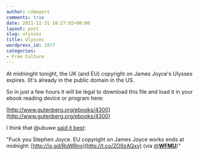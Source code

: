 ```yaml
---
author: robmyers
comments: true
date: 2011-12-31 18:27:02+00:00
layout: post
slug: ulysses
title: Ulysses
wordpress_id: 1977
categories:
- Free Culture
---
```


At midninght tonight, the UK (and EU) copyright on James Joyce's Ulysses expires. (It's already in the public domain in the US.  
  
So in just a few hours it will be legal to download this file and load it in your ebook reading device or program here:  
  
[http://www.gutenberg.org/ebooks/4300](http://www.gutenberg.org/ebooks/4300)  
  
I think that @ubuwe [said it best](https://twitter.com/#%21/ubuweb/status/153147521902968834):  
  
"Fuck you Stephen Joyce. EU copyright on James Joyce works ends at midnight:  [http://is.gd/RoWRnx](http://t.co/ZO9zAQxv) (via [@**WFMU**](https://twitter.com/#%21/WFMU))"  
  
  


